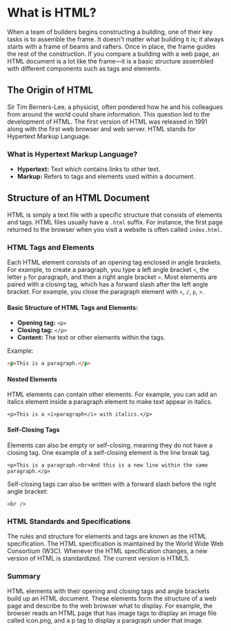 # What is HTML?

When a team of builders begins constructing a building, one of their key tasks is to assemble the frame. It doesn't matter what building it is; it always starts with a frame of beams and rafters. Once in place, the frame guides the rest of the construction. If you compare a building with a web page, an HTML document is a lot like the frame—it is a basic structure assembled with different components such as tags and elements.

## The Origin of HTML
Sir Tim Berners-Lee, a physicist, often pondered how he and his colleagues from around the world could share information. This question led to the development of HTML. The first version of HTML was released in 1991 along with the first web browser and web server. HTML stands for Hypertext Markup Language.

### What is Hypertext Markup Language?
- **Hypertext:** Text which contains links to other text.
- **Markup:** Refers to tags and elements used within a document.

## Structure of an HTML Document
HTML is simply a text file with a specific structure that consists of elements and tags. HTML files usually have a `.html` suffix. For instance, the first page returned to the browser when you visit a website is often called `index.html`.

### HTML Tags and Elements
Each HTML element consists of an opening tag enclosed in angle brackets. For example, to create a paragraph, you type a left angle bracket `<`, the letter `p` for paragraph, and then a right angle bracket `>`. Most elements are paired with a closing tag, which has a forward slash after the left angle bracket. For example, you close the paragraph element with `<`, `/`, `p`, `>`.

#### Basic Structure of HTML Tags and Elements:
- **Opening tag:** `<p>`
- **Closing tag:** `</p>`
- **Content:** The text or other elements within the tags.

Example:
```html
<p>This is a paragraph.</p>
```

#### Nested Elements
HTML elements can contain other elements. For example, you can add an italics element inside a paragraph element to make text appear in italics.

```
<p>This is a <i>paragraph</i> with italics.</p>
``` 

#### Self-Closing Tags
Elements can also be empty or self-closing, meaning they do not have a closing tag. One example of a self-closing element is the line break tag.

```
<p>This is a paragraph.<br>And this is a new line within the same paragraph.</p>
```

Self-closing tags can also be written with a forward slash before the right angle bracket:

```
<br />
```
### HTML Standards and Specifications
The rules and structure for elements and tags are known as the HTML specification. The HTML specification is maintained by the World Wide Web Consortium (W3C). Whenever the HTML specification changes, a new version of HTML is standardized. The current version is HTML5.

### Summary
HTML elements with their opening and closing tags and angle brackets build up an HTML document. These elements form the structure of a web page and describe to the web browser what to display. For example, the browser reads an HTML page that has image tags to display an image file called icon.png, and a p tag to display a paragraph under that image.
